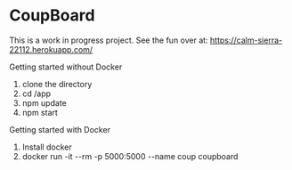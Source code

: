 # CoupBoard
This is a work in progress project. See the fun over at: https://calm-sierra-22112.herokuapp.com/

Getting started without Docker

1. clone the directory
2. cd /app
3. npm update
4. npm start

Getting started with Docker

1. Install docker
2. docker run -it --rm -p 5000:5000 --name coup coupboard
